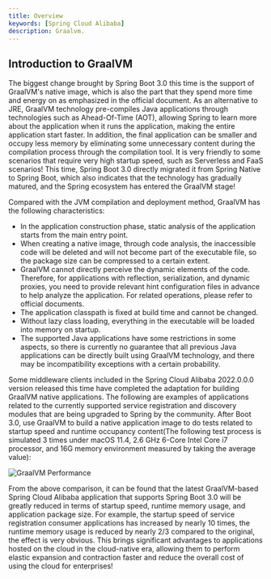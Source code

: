 ```yaml
---
title: Overview
keywords: [Spring Cloud Alibaba]
description: Graalvm.
---
```


## Introduction to GraalVM

The biggest change brought by Spring Boot 3.0 this time is the support of GraalVM's native image, which is also the part that they spend more time and energy on as emphasized in the official document. As an alternative to JRE, GraalVM technology pre-compiles Java applications through technologies such as Ahead-Of-Time (AOT), allowing Spring to learn more about the application when it runs the application, making the entire application start faster. In addition, the final application can be smaller and occupy less memory by eliminating some unnecessary content during the compilation process through the compilation tool. It is very friendly to some scenarios that require very high startup speed, such as Serverless and FaaS scenarios! This time, Spring Boot 3.0 directly migrated it from Spring Native to Spring Boot, which also indicates that the technology has gradually matured, and the Spring ecosystem has entered the GraalVM stage!

Compared with the JVM compilation and deployment method, GraalVM has the following characteristics:

* In the application construction phase, static analysis of the application starts from the main entry point.
* When creating a native image, through code analysis, the inaccessible code will be deleted and will not become part of the executable file, so the package size can be compressed to a certain extent.
* GraalVM cannot directly perceive the dynamic elements of the code. Therefore, for applications with reflection, serialization, and dynamic proxies, you need to provide relevant hint configuration files in advance to help analyze the application. For related operations, please refer to official documents.
* The application classpath is fixed at build time and cannot be changed.
* Without lazy class loading, everything in the executable will be loaded into memory on startup.
* The supported Java applications have some restrictions in some aspects, so there is currently no guarantee that all previous Java applications can be directly built using GraalVM technology, and there may be incompatibility exceptions with a certain probability.

Some middleware clients included in the Spring Cloud Alibaba 2022.0.0.0 version released this time have completed the adaptation for building GraalVM native applications. The following are examples of applications related to the currently supported service registration and discovery modules that are being upgraded to Spring by the community. After Boot 3.0, use GraalVM to build a native application image to do tests related to startup speed and runtime occupancy content(The following test process is simulated 3 times under macOS 11.4, 2.6 GHz 6-Core Intel Core i7 processor, and 16G memory environment measured by taking the average value):

![GraalVM Performance](https://sca-storage.oss-cn-hangzhou.aliyuncs.com/website/docs/zh/graalvm_performance.jpg)

From the above comparison, it can be found that the latest GraalVM-based Spring Cloud Alibaba application that supports Spring Boot 3.0 will be greatly reduced in terms of startup speed, runtime memory usage, and application package size. For example, the startup speed of service registration consumer applications has increased by nearly 10 times, the runtime memory usage is reduced by nearly 2/3 compared to the original, the effect is very obvious. This brings significant advantages to applications hosted on the cloud in the cloud-native era, allowing them to perform elastic expansion and contraction faster and reduce the overall cost of using the cloud for enterprises!